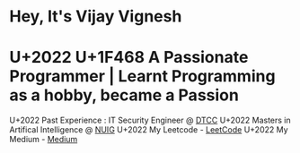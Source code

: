 # Hey, It's Vijay Vignesh

# U+2022 U+1F468 A Passionate Programmer | Learnt Programming as a hobby, became a Passion
U+2022 Past Experience : IT Security Engineer @ [DTCC](https://www.dtcc.com/)
U+2022 Masters in Artifical Intelligence @ [NUIG](https://www.universityofgalway.ie/)
U+2022 My Leetcode - [LeetCode](https://leetcode.com/vijayvigneshgg/)
U+2022 My Medium - [Medium](https://medium.com/@vijayvigneshgg)
